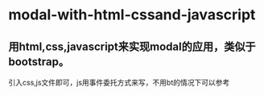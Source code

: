 # modal-with-html-cssand-javascript

## 用html,css,javascript来实现modal的应用，类似于bootstrap。

引入css,js文件即可，js用事件委托方式来写，不用bt的情况下可以参考

